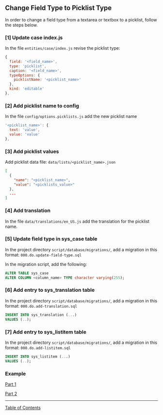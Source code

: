 ## Change Field Type to Picklist Type

In order to change a field type from a textarea or textbox to a picklist, follow the steps below.

### [1] Update case index.js
In the file `entities/case/index.js` revise the picklist type:
```js
{     
  field: '<field_name>',
  type: 'picklist',
  caption: '<field_name>',
  typeOptions: {
    picklistName: '<picklist_name>'
  },
  kind: 'editable'
},
```

### [2] Add picklist name to config
In the file `config/options.picklists.js` add the new picklist name
```js
'<picklist_name>': {
  text: 'value',
  value: 'value'
},
```

### [3] Add picklist values
Add picklist data file: `data/lists/<picklist_name>.json`
```json
[
  {
    "name": "<picklist_name>",
    "value": "<picklists_value>"
  },
  ...
]
```

### [4] Add translation
In the file `data/translations/en_US.js` add the translation for the picklist name.


### [5] Update field type in sys_case table
In the project directory `script/database/migrations/`, add a migration in this format: `000.do.update-field-type.sql`

In the migration script, add the following:
```sql
ALTER TABLE sys_case
ALTER COLUMN <column_name> TYPE character varying(255);
```

### [6] Add entry to sys_translation table
In the project directory `script/database/migrations/`, add a migration in this format: `000.do.add-translation.sql`
```sql
INSERT INTO sys_translation (...)
VALUES (..);
```

### [7] Add entry to sys_listitem table
In the project directory `script/database/migrations/`, add a migration in this format: `000.do.add-listitem.sql`
```sql
INSERT INTO sys_listitem (...)
VALUES (..);
```

### Example
[Part 1](https://github.com/i-Sight/config_ucla_health_v5/commit/0058495114051a786635e7ab991eeaa15871da5f)

[Part 2](https://github.com/i-Sight/config_ucla_health_v5/commit/23403c0b66509e62610a8d9314e5558fc689c659)

***
[Table of Contents](../README.md)
